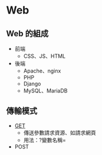 # Web
## Web 的組成
- 前端
  - CSS、JS、HTML
- 後端
  - Apache、nginx
  - PHP
  - Django
  - MySQL、MariaDB
## 傳輸模式
- [GET](https://developer.mozilla.org/zh-TW/docs/Web/HTTP/Methods/GET)
  - 傳送參數請求資源、如請求網頁
  - 用法：?變數名稱=  
- POST  
